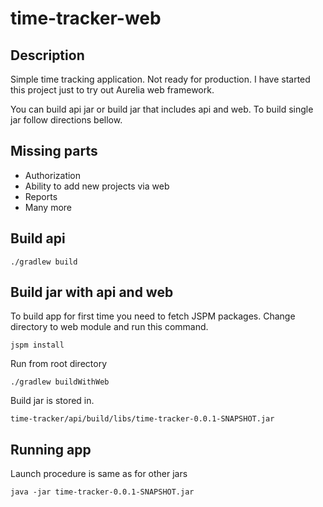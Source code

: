 # time-tracker-web

## Description
Simple time tracking application. Not ready for
production. I have started this project just to try out
Aurelia web framework.

You can build api jar or build jar that includes api and web.
To build single jar follow directions bellow.

## Missing parts
  * Authorization
  * Ability to add new projects via web
  * Reports
  * Many more
  
## Build api

    ./gradlew build

## Build jar with api and web

To build app for first time you need to fetch JSPM packages.
Change directory to web module and run this command.
    
    jspm install
    
Run from root directory

    ./gradlew buildWithWeb
     
     
Build jar is stored in.

    time-tracker/api/build/libs/time-tracker-0.0.1-SNAPSHOT.jar


## Running app

Launch procedure is same as for other jars

    java -jar time-tracker-0.0.1-SNAPSHOT.jar
    
